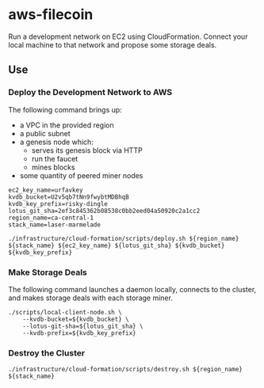 # aws-filecoin

Run a development network on EC2 using CloudFormation. Connect your local
machine to that network and propose some storage deals.

## Use


### Deploy the Development Network to AWS

The following command brings up:

- a VPC in the provided region
- a public subnet
- a genesis node which:
    - serves its genesis block via HTTP
    - run the faucet
    - mines blocks
- some quantity of peered miner nodes

```shell
ec2_key_name=urfavkey
kvdb_bucket=U2v5qb7tNn9fwybtMDBhqB
kvdb_key_prefix=risky-dingle
lotus_git_sha=2ef3c845362b08538c0bb2eed04a50920c2a1cc2
region_name=ca-central-1
stack_name=laser-marmelade
```

```shell
./infrastructure/cloud-formation/scripts/deploy.sh ${region_name} ${stack_name} ${ec2_key_name} ${lotus_git_sha} ${kvdb_bucket} ${kvdb_key_prefix}
```

### Make Storage Deals

The following command launches a daemon locally, connects to the cluster, and
makes storage deals with each storage miner.

```shell
./scripts/local-client-node.sh \
    --kvdb-bucket=${kvdb_bucket} \
    --lotus-git-sha=${lotus_git_sha} \
    --kvdb-prefix=${kvdb_key_prefix}
```

### Destroy the Cluster

```shell
./infrastructure/cloud-formation/scripts/destroy.sh ${region_name} ${stack_name}
```
